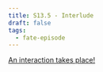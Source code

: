 ```yaml
---
title: S13.5 - Interlude
draft: false
tags:
  - fate-episode
---
```


[An interaction takes place!](Story/Fate-Episodes/S13-14/)